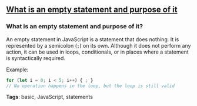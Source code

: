 ## [What is an empty statement and purpose of it](#what-is-an-empty-statement-and-purpose-of-it)

### What is an empty statement and purpose of it?

An empty statement in JavaScript is a statement that does nothing. It is represented by a semicolon (`;`) on its own. Although it does not perform any action, it can be used in loops, conditionals, or in places where a statement is syntactically required.

Example:

```javascript
for (let i = 0; i < 5; i++) { ; }
// No operation happens in the loop, but the loop is still valid
```

**Tags**: basic, JavaScript, statements



